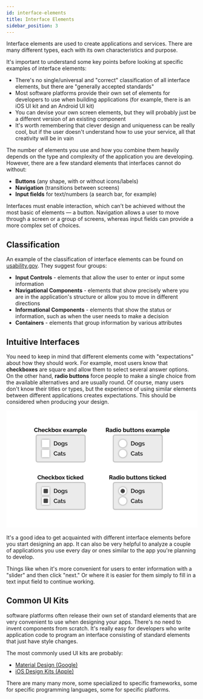```yaml
---
id: interface-elements
title: Interface Elements
sidebar_position: 3
---
```


Interface elements are used to create applications and services. There are many different types, each with its own characteristics and purpose.

It's important to understand some key points before looking at specific examples of interface elements:

- There's no single/universal and "correct" classification of all interface elements, but there are "generally accepted standards"
- Most software platforms provide their own set of elements for developers to use when building applications (for example, there is an iOS UI kit and an Android UI kit)
- You can devise your own screen elements, but they will probably just be a different version of an existing component
- It's worth remembering that clever design and uniqueness can be really cool, but if the user doesn't understand how to use your service, all that creativity will be in vain

The number of elements you use and how you combine them heavily depends on the type and complexity of the application you are developing. However, there are a few standard elements that interfaces cannot do without:

- **Buttons** (any shape, with or without icons/labels)
- **Navigation** (transitions between screens)
- **Input fields** for text/numbers (a search bar, for example)

Interfaces must enable interaction, which can't be achieved without the most basic of elements — a button. Navigation allows a user to move through a screen or a group of screens, whereas input fields can provide a more complex set of choices.

## Classification

An example of the classification of interface elements can be found on [usability.gov](https://www.usability.gov/how-to-and-tools/methods/user-interface-elements.html). They suggest four groups:

- **Input Controls** - elements that allow the user to enter or input some information
- **Navigational Components** - elements that show precisely where you are in the application's structure or allow you to move in different directions
- **Informational Components** - elements that show the status or information, such as when the user needs to make a decision
- **Containers** - elements that group information by various attributes

## Intuitive Interfaces

You need to keep in mind that different elements come with "expectations" about how they should work. For example, most users know that **checkboxes** are square and allow them to select several answer options. On the other hand, **radio buttons** force people to make a single choice from the available alternatives and are usually round. Of course, many users don't know their titles or types, but the experience of using similar elements between different applications creates expectations. This should be considered when producing your design.

![interfaces](/img/docs/Web/html/interfaces.png)

It's a good idea to get acquainted with different interface elements before you start designing an app. It can also be very helpful to analyze a couple of applications you use every day or ones similar to the app you're planning to develop.

Things like when it's more convenient for users to enter information with a "slider" and then click "next." Or where it is easier for them simply to fill in a text input field to continue working.

## Common UI Kits

software platforms often release their own set of standard elements that are very convenient to use when designing your apps. There's no need to invent components from scratch. It's really easy for developers who write application code to program an interface consisting of standard elements that just have style changes.

The most commonly used UI kits are probably:

- [Material Design (Google)](https://material.io/)
- [iOS Design Kits (Apple)](https://developer.apple.com/design/resources/)

There are many many more, some specialized to specific frameworks, some for specific programming languages, some for specific platforms.
